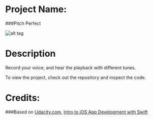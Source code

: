 Project Name:
===============================
###Pitch Perfect

![alt tag](http://s16.postimg.org/yh167r86t/Screen_Shot_2016_02_15_at_14_31_57.png)

Description
===============================

Record your voice, and hear the playback with different tunes.

To view the project, check out the repository and inspect the code.

Credits:
===============================
###Based on [Udacity.com](https://www.udacity.com/course/front-end-web-developer-nanodegree--nd001), [Intro to iOS App Development with Swift](https://www.udacity.com/courses/ud585)
